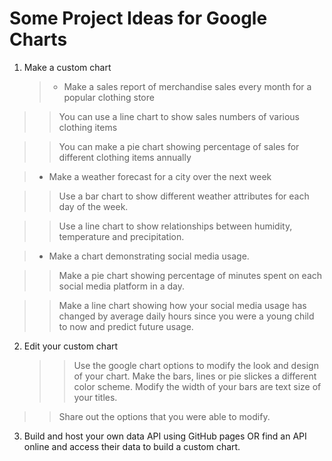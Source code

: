 # Some Project Ideas for Google Charts

1. Make a custom chart
   > - Make a sales report of merchandise sales every month for a popular clothing store

> > You can use a line chart to show sales numbers of various clothing items

> > You can make a pie chart showing percentage of sales for different clothing items annually

> - Make a weather forecast for a city over the next week

> > Use a bar chart to show different weather attributes for each day of the week.

> > Use a line chart to show relationships between humidity, temperature and precipitation.

> - Make a chart demonstrating social media usage.

> > Make a pie chart showing percentage of minutes spent on each social media platform in a day.

> > Make a line chart showing how your social media usage has changed by average daily hours since you were a young child to now and predict future usage.

2. Edit your custom chart
   > > Use the google chart options to modify the look and design of your chart. Make the bars, lines or pie slickes a different color scheme. Modify the width of your bars are text size of your titles.

> > Share out the options that you were able to modify.

3. Build and host your own data API using GitHub pages OR find an API online and access their data to build a custom chart.
